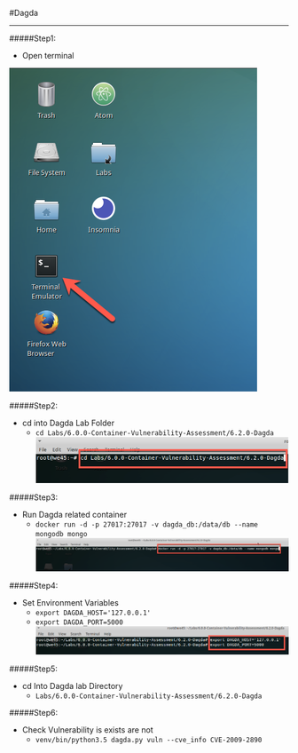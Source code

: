 #Dagda

---

#####Step1:
* Open terminal

![](img/Open-Terminal.png)

#####Step2:
* cd into Dagda Lab Folder
    * `cd Labs/6.0.0-Container-Vulnerability-Assessment/6.2.0-Dagda`
    ![](img/cd-path.png)

#####Step3:
* Run Dagda related container
    * `docker run -d -p 27017:27017 -v dagda_db:/data/db --name mongodb mongo`
    ![](img/dagda-db.png)

#####Step4:
* Set Environment Variables
    * `export DAGDA_HOST='127.0.0.1'`
    * `export DAGDA_PORT=5000`
    ![](img/env2.png)

#####Step5:  
* cd Into Dagda lab Directory
    * `Labs/6.0.0-Container-Vulnerability-Assessment/6.2.0-Dagda`

#####Step6:      
* Check Vulnerability is exists are not
    * `venv/bin/python3.5 dagda.py vuln --cve_info CVE-2009-2890`
